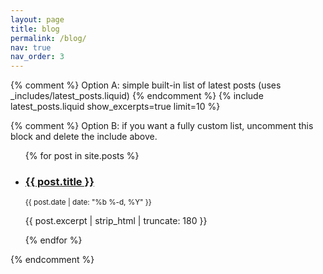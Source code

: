 ```yaml
---
layout: page
title: blog
permalink: /blog/
nav: true
nav_order: 3
---
```


{% comment %}
Option A: simple built-in list of latest posts (uses \_includes/latest_posts.liquid)
{% endcomment %}
{% include latest_posts.liquid show_excerpts=true limit=10 %}

{% comment %}
Option B: if you want a fully custom list, uncomment this block and delete the include above.

<ul class="post-list">
  {% for post in site.posts %}
    <li class="mb-4">
      <h3 class="mb-1"><a href="{{ post.url | relative_url }}">{{ post.title }}</a></h3>
      <small class="text-muted">{{ post.date | date: "%b %-d, %Y" }}</small>
      <p class="mt-1">{{ post.excerpt | strip_html | truncate: 180 }}</p>
    </li>
  {% endfor %}
</ul>
{% endcomment %}
